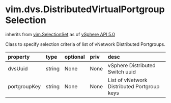 vim.dvs.DistributedVirtualPortgroupSelection
============================================
inherits from [vim.SelectionSet](docs/vim.SelectionSet.md)
as of [vSphere API 5.0](vim.version.md#vim.version.version7)


Class to specify selection criteria of list of vNetwork Distributed Portgroups.

| property | type | optional | priv | desc |
|:---------|:-----|:---------|:-----|:-----|
| dvsUuid | string | None | None | vSphere Distributed Switch uuid |
| portgroupKey | string | None | None | List of vNetwork Distributed Portgroup keys |


